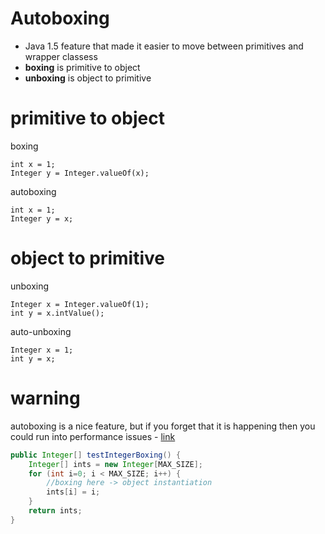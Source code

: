 # Autoboxing
* Java 1.5 feature that made it easier to move between primitives and wrapper classess
* **boxing** is primitive to object
* **unboxing** is object to primitive

# primitive to object

boxing

```
int x = 1;
Integer y = Integer.valueOf(x);
```
autoboxing

```
int x = 1;
Integer y = x;
```

# object to primitive

unboxing

```
Integer x = Integer.valueOf(1);
int y = x.intValue();
```

auto-unboxing

```
Integer x = 1;
int y = x;
```

# warning
autoboxing is a nice feature, but if you forget that it is happening then you could run into performance issues - [link](https://effective-java.com/2015/01/autoboxing-performance/)

```java
public Integer[] testIntegerBoxing() {
    Integer[] ints = new Integer[MAX_SIZE];
    for (int i=0; i < MAX_SIZE; i++) {
        //boxing here -> object instantiation
        ints[i] = i;
    }
    return ints;
}
```

